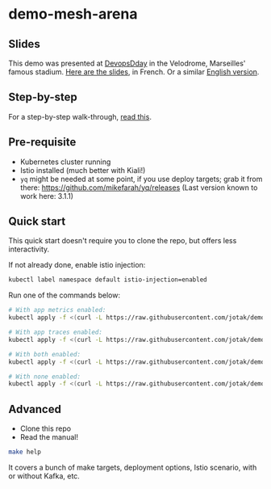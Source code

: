 # demo-mesh-arena

## Slides

This demo was presented at [DevopsDday](http://2018.devops-dday.com/) in the Velodrome, Marseilles' famous stadium.
[Here are the slides](https://docs.google.com/presentation/d/1PzRD3BquEI3Al6y2_vSrZqUY0AlJF54_uuWYhr81t5g), in French. Or a similar [English version](https://docs.google.com/presentation/d/1WZDmIcfzKC9GMqz8Cvcb0_mJK_hIH-JxEDROZLnEnng).

## Step-by-step

For a step-by-step walk-through, [read this](./STEP-BY-STEP.md).

## Pre-requisite

- Kubernetes cluster running
- Istio installed (much better with Kiali!)
- `yq` might be needed at some point, if you use deploy targets; grab it from there: https://github.com/mikefarah/yq/releases (Last version known to work here: 3.1.1)

## Quick start

This quick start doesn't require you to clone the repo, but offers less interactivity.

If not already done, enable istio injection:
```bash
kubectl label namespace default istio-injection=enabled
```

Run one of the commands below:

```bash
# With app metrics enabled:
kubectl apply -f <(curl -L https://raw.githubusercontent.com/jotak/demo-mesh-arena/master/quickstart-metrics.yml) -n default

# With app traces enabled:
kubectl apply -f <(curl -L https://raw.githubusercontent.com/jotak/demo-mesh-arena/master/quickstart-tracing.yml) -n default

# With both enabled:
kubectl apply -f <(curl -L https://raw.githubusercontent.com/jotak/demo-mesh-arena/master/quickstart-both.yml) -n default

# With none enabled:
kubectl apply -f <(curl -L https://raw.githubusercontent.com/jotak/demo-mesh-arena/master/quickstart-naked.yml) -n default
```

## Advanced

- Clone this repo
- Read the manual!

```bash
make help
```

It covers a bunch of make targets, deployment options, Istio scenario, with or without Kafka, etc.
